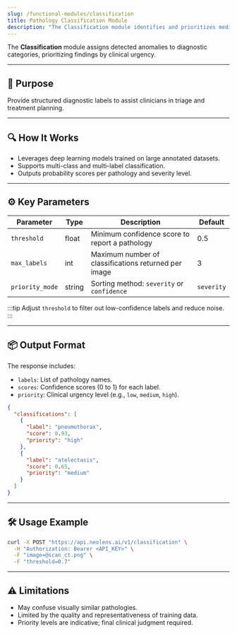 ```yaml
---
slug: /functional-modules/classification
title: Pathology Classification Module
description: "The Classification module identifies and prioritizes medical pathologies from images, delivering confidence-scored diagnostic labels to support clinical decisions."
---
```


The **Classification** module assigns detected anomalies to diagnostic categories, prioritizing findings by clinical urgency.

---

## 🎯 Purpose

Provide structured diagnostic labels to assist clinicians in triage and treatment planning.

---

## 🔍 How It Works

- Leverages deep learning models trained on large annotated datasets.
- Supports multi-class and multi-label classification.
- Outputs probability scores per pathology and severity level.

---

## ⚙️ Key Parameters

| Parameter      | Type    | Description                                            | Default  |
|----------------|---------|--------------------------------------------------------|----------|
| `threshold`    | float   | Minimum confidence score to report a pathology         | 0.5      |
| `max_labels`   | int     | Maximum number of classifications returned per image   | 3        |
| `priority_mode`| string  | Sorting method: `severity` or `confidence`             | `severity`|

:::tip
Adjust `threshold` to filter out low-confidence labels and reduce noise.
:::

---

## 📦 Output Format

The response includes:

- `labels`: List of pathology names.
- `scores`: Confidence scores (0 to 1) for each label.
- `priority`: Clinical urgency level (e.g., `low`, `medium`, `high`).

```json
{
  "classifications": [
    {
      "label": "pneumothorax",
      "score": 0.93,
      "priority": "high"
    },
    {
      "label": "atelectasis",
      "score": 0.65,
      "priority": "medium"
    }
  ]
}
```

---

## 🛠️ Usage Example

```bash
curl -X POST "https://api.neolens.ai/v1/classification" \
  -H "Authorization: Bearer <API_KEY>" \
  -F "image=@scan_ct.png" \
  -F "threshold=0.7"
```

---

## ⚠️ Limitations

- May confuse visually similar pathologies.
- Limited by the quality and representativeness of training data.
- Priority levels are indicative; final clinical judgment required.

